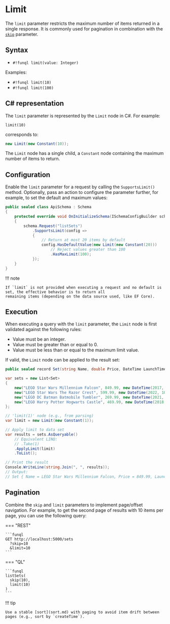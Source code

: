 ﻿# Limit

The `limit` parameter restricts the maximum number of items returned in a single response. It is commonly used for
pagination in combination with the [`skip`](skip.md) parameter.

## Syntax

- `#!funql limit(value: Integer)`

Examples:

- `#!funql limit(10)`
- `#!funql limit(100)`

## C# representation

The `limit` parameter is represented by the `Limit` node in C#. For example:

```funql
limit(10)
```

corresponds to:

```csharp
new Limit(new Constant(10));
```

The `Limit` node has a single child, a `Constant` node containing the maximum number of items to return.

## Configuration

Enable the `limit` parameter for a request by calling the `SupportsLimit()` method. Optionally, pass an action to
configure the parameter further, for example, to set the default and maximum values:

```csharp 
public sealed class ApiSchema : Schema
{ 
    protected override void OnInitializeSchema(ISchemaConfigBuilder schema) 
    {        
        schema.Request("listSets")
            .SupportsLimit(config => 
            {                
                // Return at most 20 items by default
                config.HasDefaultValue(new Limit(new Constant(20)))
                    // Reject values greater than 100
                    .HasMaxLimit(100);
            });
    }
}
```

!!! note

    If `limit` is not provided when executing a request and no default is set, the effective behavior is to return all 
    remaining items (depending on the data source used, like EF Core).

## Execution

When executing a query with the `limit` parameter, the `Limit` node is first validated against the following rules:

- Value must be an integer.
- Value must be greater than or equal to 0.
- Value must be less than or equal to the maximum limit value.

If valid, the `Limit` node can be applied to the result set:

```csharp
public sealed record Set(string Name, double Price, DateTime LaunchTime);

var sets = new List<Set>
{
    new("LEGO Star Wars Millennium Falcon", 849.99, new DateTime(2017, 10, 01)),
    new("LEGO Star Wars The Razor Crest", 599.99, new DateTime(2022, 10, 03)),
    new("LEGO DC Batman Batmobile Tumbler", 269.99, new DateTime(2021, 11, 01)),
    new("LEGO Harry Potter Hogwarts Castle", 469.99, new DateTime(2018, 09, 01)),
};

// 'limit(1)' node (e.g., from parsing)
var limit = new Limit(new Constant(1));

// Apply limit to data set
var results = sets.AsQueryable()
    // Equivalent LINQ:
    // .Take(1)
    .ApplyLimit(limit)
    .ToList();

// Print the result
Console.WriteLine(string.Join(", ", results));
// Output:
// Set { Name = LEGO Star Wars Millennium Falcon, Price = 849.99, LaunchTime = 1-10-2017 00:00:00 }
```

## Pagination

Combine the `skip` and `limit` parameters to implement page/offset navigation. For example, to get the second page of
results with 10 items per page, you can use the following query:

=== "REST"

    ```funql
    GET http://localhost:5000/sets
      ?skip=10
      &limit=10
    ```

=== "QL"

    ```funql
    listSets(
      skip(10),
      limit(10)
    )
    ```

!!! tip

    Use a stable [sort](sort.md) with paging to avoid item drift between pages (e.g., sort by `createTime`).